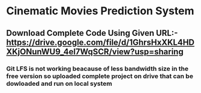 # Cinematic Movies Prediction System
## Download Complete Code Using Given URL:- https://drive.google.com/file/d/1GhrsHxXKL4HDXKjONunWU9_4el7WqSCR/view?usp=sharing
### Git LFS is not working beacause of less bandwidth size in the free version so uploaded complete project on drive that can be dowloaded and run on local system




